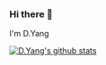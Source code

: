 ### Hi there 👋

I'm D.Yang

[![D.Yang's github stats](https://github-readme-stats.vercel.app/api?username=yangyang0507)](https://github.com/anuraghazra/github-readme-stats)
